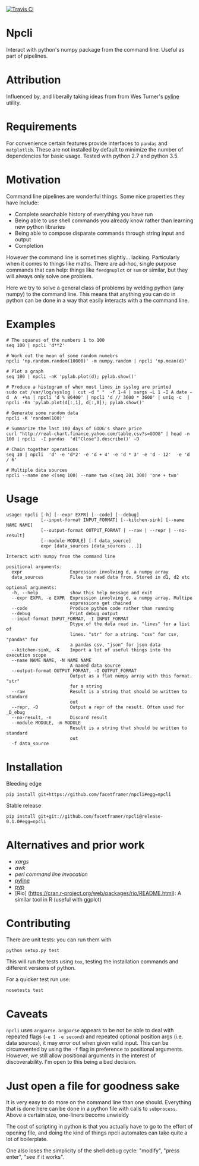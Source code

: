 <!-- This is generated by make-readme.py: do not edit -->
[![Travis CI](https://travis-ci.org/facetframer/npcli.svg)](https://travis-ci.org/facetframer/npcli)

# Npcli

Interact with python's numpy package from the command line. Useful as part of pipelines.

# Attribution

Influenced by, and liberally taking ideas from from Wes Turner's [pyline](https://github.com/westurner/pyline) utility.

# Requirements

For convenience certain features provide interfaces to `pandas` and `matplotlib`.
These are not installed by default to minimize the number of dependencies for basic usage.
Tested with python 2.7 and python 3.5.

# Motivation

Command line pipelines are wonderful things. Some nice properties they have include:

* Complete searchable history of everything you have run
* Being able to use shell commands you already know rather than learning new python libraries
* Being able to compose disparate commands through string input and output
* Completion

However the command line is sometimes slightly... lacking. Particularly when it comes to
things like maths. There are ad-hoc, single purpose commands that can help: things like
`feedgnuplot` or `sum` or similar, but they will always only solve one problem.

Here we try to solve a general class of problems by welding python (any numpy)
to the command line.  This means that anything you can do in python can be done
in a way that easily interacts with a the command line.

# Examples

```
# The squares of the numbers 1 to 100
seq 100 | npcli 'd**2'

# Work out the mean of some random numebrs
npcli 'np.random.random(10000)' -m numpy.random | npcli 'np.mean(d)'

# Plot a graph
seq 100 | npcli -nK 'pylab.plot(d); pylab.show()'

# Produce a histogram of when most lines in syslog are printed
sudo cat /var/log/syslog | cut -d " "  -f 1-4 | xargs -L 1 -I A date -d  A  +%s | npcli 'd % 86400' | npcli 'd // 3600 * 3600' | uniq -c  | npcli -Kn 'pylab.plot(d[:,1], d[:,0]); pylab.show()'

# Generate some random data
npcli -K 'random(100)'

# Summarize the last 100 days of GOOG's share price
curl "http://real-chart.finance.yahoo.com/table.csv?s=GOOG" | head -n 100 | npcli  -I pandas  'd["Close"].describe()' -D

# Chain together operations
seq 10 | npcli  'd' -e 'd*2' -e 'd + 4' -e 'd * 3' -e 'd - 12'  -e 'd / 6'

# Multiple data sources
npcli --name one <(seq 100) --name two <(seq 201 300) 'one + two'

```

# Usage

```
usage: npcli [-h] [--expr EXPR] [--code] [--debug]
             [--input-format INPUT_FORMAT] [--kitchen-sink] [--name NAME NAME]
             [--output-format OUTPUT_FORMAT | --raw | --repr | --no-result]
             [--module MODULE] [-f data_source]
             expr [data_sources [data_sources ...]]

Interact with numpy from the command line

positional arguments:
  expr                  Expression involving d, a numpy array
  data_sources          Files to read data from. Stored in d1, d2 etc

optional arguments:
  -h, --help            show this help message and exit
  --expr EXPR, -e EXPR  Expression involving d, a numpy array. Multipe
                        expressions get chained
  --code                Produce python code rather than running
  --debug               Print debug output
  --input-format INPUT_FORMAT, -I INPUT_FORMAT
                        Dtype of the data read in. "lines" for a list of
                        lines. "str" for a string. "csv" for csv, "pandas" for
                        a pandas csv, "json" for json data
  --kitchen-sink, -K    Import a lot of useful things into the execution scope
  --name NAME NAME, -N NAME NAME
                        A named data source
  --output-format OUTPUT_FORMAT, -O OUTPUT_FORMAT
                        Output as a flat numpy array with this format. "str"
                        for a string
  --raw                 Result is a string that should be written to standard
                        out
  --repr, -D            Output a repr of the result. Often used for _D_ebug
  --no-result, -n       Discard result
  --module MODULE, -m MODULE
                        Result is a string that should be written to standard
                        out
  -f data_source

```

# Installation


Bleeding edge

```
pip install git+https://github.com/facetframer/npcli#egg=npcli
```

Stable release

```
pip install git+git://github.com/facetframer/npcli@release-0.1.0#egg=npcli
```


# Alternatives and prior work

* *xargs*
* *awk*
* *perl command line invocation*
* [pyline](https://github.com/westurner/pyline)
* [pyp](https://code.google.com/archive/p/pyp/)
* [Rio] (https://cran.r-project.org/web/packages/rio/README.html): A similar tool in R (useful with ggplot)

# Contributing

There are unit tests: you can run them with

```
python setup.py test
```

This will run the tests using `tox`, testing the installation commands and different versions of python.

For a quicker test run use:

```
nosetests test
```

# Caveats

`npcli` uses `argparse`.
`argparse` appears to be not be able to deal with repeated flags (`-e 1 -e second`) and repeated optional position args (i.e. data sources), it may error out when given valid input.
This can be circumvented by using the `-f` flag in preference to positional arguments.
However, we still allow positional arguments in the interest of discoverability.
I'm open to this being a bad decision.

# Just open a file for goodness sake

It is very easy to do more on the command line than one should.
Everything that is done here can be done in a python file with calls to `subprocess`.
Above a certain size, one-liners become unwieldy

The cost of scripting in python is that you actually have to go to the effort of opening file, and doing the kind of things npcli automates can take quite a lot of boilerplate.

One also loses the simplicity of the shell debug cycle: "modify", "press enter", "see if it works".
